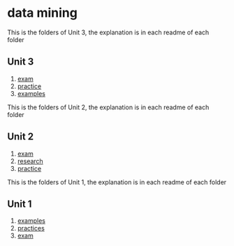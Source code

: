 # data mining

This is the folders of Unit 3, the explanation is in each readme of each folder
## Unit 3
1. [exam](./unit3/exam)
2. [practice](./unit3/practice)
3. [examples](./unit3/examples)

This is the folders of Unit 2, the explanation is in each readme of each folder
## Unit 2
1. [exam](./unit2/exam)
2. [research](./unit2/research)
3. [practice](./unit2/practice)

This is the folders of Unit 1, the explanation is in each readme of each folder
## Unit 1
1. [examples](./unit1/examples)
2. [practices](./unit1/practices)
3. [exam](./unit1/exam)
